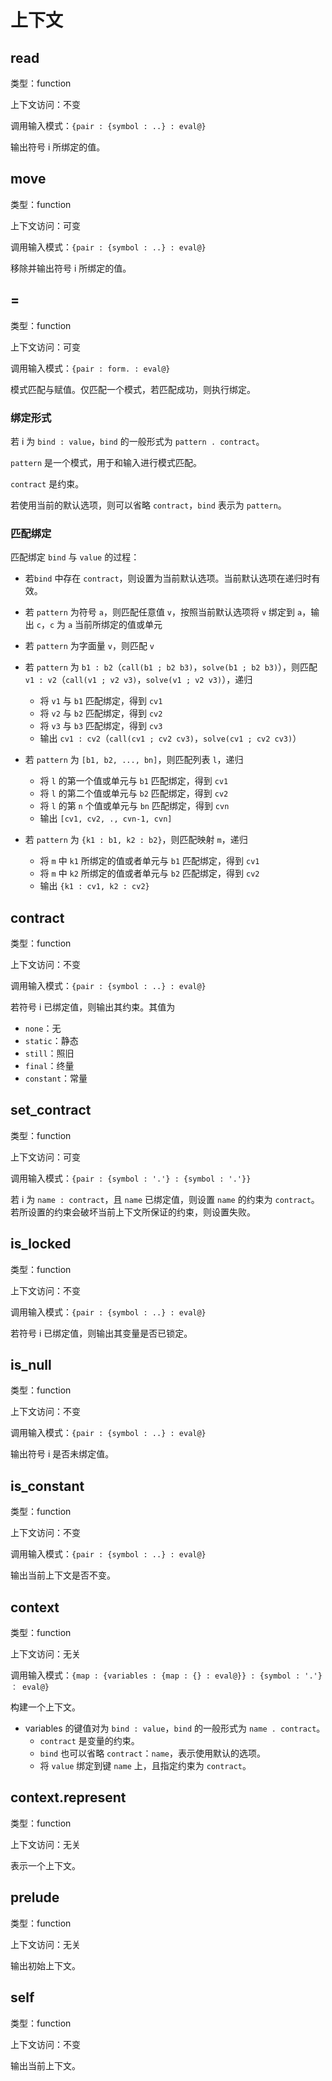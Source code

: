 # 上下文

## read

类型：function

上下文访问：不变

调用输入模式：`{pair : {symbol : ..} : eval@}`

输出符号 i 所绑定的值。

## move

类型：function

上下文访问：可变

调用输入模式：`{pair : {symbol : ..} : eval@}`

移除并输出符号 i 所绑定的值。

## =

类型：function

上下文访问：可变

调用输入模式：`{pair : form. : eval@}`

模式匹配与赋值。仅匹配一个模式，若匹配成功，则执行绑定。

### 绑定形式

若 i 为 `bind : value`，`bind` 的一般形式为 `pattern . contract`。

`pattern` 是一个模式，用于和输入进行模式匹配。

`contract` 是约束。

若使用当前的默认选项，则可以省略 `contract`，`bind` 表示为 `pattern`。

### 匹配绑定

匹配绑定 `bind` 与 `value` 的过程：

- 若`bind` 中存在 `contract`，则设置为当前默认选项。当前默认选项在递归时有效。

- 若 `pattern` 为符号 `a`，则匹配任意值 `v`，按照当前默认选项将 `v` 绑定到 `a`，输出 `c`，`c` 为 `a` 当前所绑定的值或单元
- 若 `pattern` 为字面量 `v`，则匹配 `v`
- 若 `pattern` 为 `b1 : b2`（`call(b1 ; b2 b3)`，`solve(b1 ; b2 b3)`），则匹配 `v1 : v2`（`call(v1 ; v2 v3)`，`solve(v1 ; v2 v3)`），递归
  - 将 `v1` 与 `b1` 匹配绑定，得到 `cv1`
  - 将 `v2` 与 `b2` 匹配绑定，得到 `cv2`
  - 将 `v3` 与 `b3` 匹配绑定，得到 `cv3`
  - 输出 `cv1 : cv2`（`call(cv1 ; cv2 cv3)`，`solve(cv1 ; cv2 cv3)`）
- 若 `pattern` 为 `[b1, b2, ..., bn]`，则匹配列表 `l`，递归
  - 将 `l` 的第一个值或单元与 `b1` 匹配绑定，得到 `cv1`
  - 将 `l` 的第二个值或单元与 `b2` 匹配绑定，得到 `cv2`
  - 将 `l` 的第 `n` 个值或单元与 `bn` 匹配绑定，得到 `cvn`
  - 输出 `[cv1, cv2, ., cvn-1, cvn]`
- 若 `pattern` 为 `{k1 : b1, k2 : b2}`，则匹配映射 `m`，递归
  - 将 `m` 中 `k1` 所绑定的值或者单元与 `b1` 匹配绑定，得到 `cv1`
  - 将 `m` 中 `k2` 所绑定的值或者单元与 `b2` 匹配绑定，得到 `cv2`
  - 输出 `{k1 : cv1, k2 : cv2}`

## contract

类型：function

上下文访问：不变

调用输入模式：`{pair : {symbol : ..} : eval@}`

若符号 i 已绑定值，则输出其约束。其值为

- `none`：无
- `static`：静态
- `still`：照旧
- `final`：终量
- `constant`：常量

## set_contract

类型：function

上下文访问：可变

调用输入模式：`{pair : {symbol : '.'} : {symbol : '.'}}`

若 i 为 `name : contract`，且 `name` 已绑定值，则设置 `name` 的约束为 `contract`。若所设置的约束会破坏当前上下文所保证的约束，则设置失败。

## is_locked

类型：function

上下文访问：不变

调用输入模式：`{pair : {symbol : ..} : eval@}`

若符号 i 已绑定值，则输出其变量是否已锁定。

## is_null

类型：function

上下文访问：不变

调用输入模式：`{pair : {symbol : ..} : eval@}`

输出符号 i 是否未绑定值。

## is_constant

类型：function

上下文访问：不变

调用输入模式：`{pair : {symbol : ..} : eval@}`

输出当前上下文是否不变。

## context

类型：function

上下文访问：无关

调用输入模式：`{map : {variables : {map : {} : eval@}} : {symbol : '.'} ： eval@}`

构建一个上下文。

- variables 的键值对为 `bind : value`，`bind` 的一般形式为 `name . contract`。
  - `contract` 是变量的约束。
  - `bind` 也可以省略 `contract`：`name`，表示使用默认的选项。
  - 将 `value` 绑定到键 `name` 上，且指定约束为 `contract`。

## context.represent

类型：function

上下文访问：无关

表示一个上下文。

## prelude

类型：function

上下文访问：无关

输出初始上下文。

## self

类型：function

上下文访问：不变

输出当前上下文。
